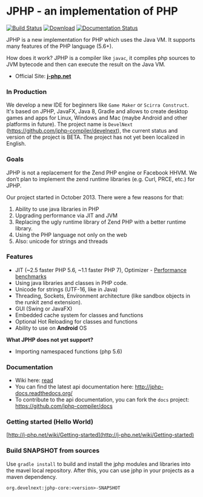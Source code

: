 JPHP - an implementation of PHP
===============================

[![Build Status](https://travis-ci.org/jphp-compiler/jphp.svg?branch=master)](https://travis-ci.org/jphp-compiler/jphp)  [![Download](https://jitpack.io/v/org.develnext/jphp.svg)](https://jitpack.io/#org.develnext/jphp) [![Documentation Status](https://readthedocs.org/projects/jphp-docs/badge/?version=latest)](https://readthedocs.org/projects/jphp-docs/?badge=latest)

JPHP is a new implementation for PHP which uses the Java VM. It supports many features of the PHP language (5.6+).

How does it work? JPHP is a compiler like `javac`, it compiles php sources to JVM bytecode and then
can execute the result on the Java VM.

- Official Site: **[j-php.net](http://j-php.net/)**

### In Production

We develop a new IDE for beginners like `Game Maker` or `Scirra Construct`. It's based on JPHP, JavaFX, Java 8, Gradle and allows to create desktop games and apps for Linux, Windows and Mac (maybe Android and other platforms in future). The project name is `DevelNext` (https://github.com/jphp-compiler/develnext), the current status and version of the project is BETA. The project has not yet been localized in English. 

### Goals

JPHP is not a replacement for the Zend PHP engine or Facebook HHVM. We don’t plan to implement the zend runtime libraries (e.g. Curl, PRCE, etc.) for JPHP.

Our project started in October 2013. There were a few reasons for that:

1. Ability to use java libraries in PHP
2. Upgrading performance via JIT and JVM
3. Replacing the ugly runtime library of Zend PHP with a better runtime library.
4. Using the PHP language not only on the web
5. Also: unicode for strings and threads

### Features

+ JIT (~2.5 faster PHP 5.6, ~1.1 faster PHP 7), Optimizer - [Performance benchmarks](http://blog.j-php.net/archives/34)
+ Using java libraries and classes in PHP code.
+ Unicode for strings (UTF-16, like in Java)
+ Threading, Sockets, Environment architecture (like sandbox objects in the runkit zend extension).
+ GUI (Swing or JavaFX)
+ Embedded cache system for classes and functions
+ Optional Hot Reloading for classes and functions
+ Ability to use on **Android** OS

**What JPHP does not yet support?**

+ Importing namespaced functions (php 5.6)

### Documentation

- Wiki here: [read](http://j-php.net/wiki/)
- You can find the latest api documentation here: http://jphp-docs.readthedocs.org/
- To contribute to the api documentation, you can fork the `docs` project: https://github.com/jphp-compiler/docs


### Getting started (Hello World)

[http://j-php.net/wiki/Getting-started](http://j-php.net/wiki/Getting-started)

### Build SNAPSHOT from sources

Use `gradle install` to build and install the jphp modules and libraries into the mavel local repository. After this, you can use jphp in your projects as a maven dependency.

`org.develnext:jphp-core:<version>-SNAPSHOT`
